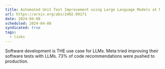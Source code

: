 ```yaml
---
title: Automated Unit Test Improvement using Large Language Models at Meta
url: https://arxiv.org/abs/2402.09171
date: 2024-04-08
scheduled: 2024-04-08
syndicated: true
tags:
  - links
---
```


Software development is THE use case for LLMs. Meta tried improving their software tests with LLMs. 73% of code recommendations were pushed to production.
